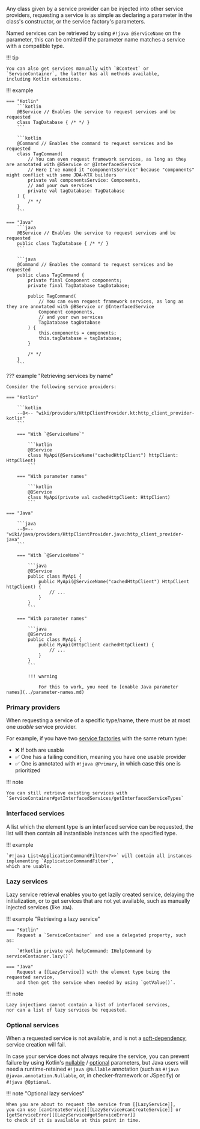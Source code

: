 Any class given by a service provider can be injected into other service providers, 
requesting a service is as simple as declaring a parameter in the class's constructor, 
or the service factory's parameters.

Named services can be retrieved by using `#!java @ServiceName` on the parameter,
this can be omitted if the parameter name matches a service with a compatible type.

!!! tip

    You can also get services manually with `BContext` or `ServiceContainer`, the latter has all methods available, 
    including Kotlin extensions.

!!! example              

    === "Kotlin"
        ```kotlin
        @BService // Enables the service to request services and be requested
        class TagDatabase { /* */ }
        ```

        ```kotlin
        @Command // Enables the command to request services and be requested
        class TagCommand(
            // You can even request framework services, as long as they are annotated with @BService or @InterfacedService
            // Here I've named it "componentsService" because "components" might conflict with some JDA-KTX builders
            private val componentsService: Components,
            // and your own services
            private val tagDatabase: TagDatabase
        ) {
            /* */
        }
        ```

    === "Java"
        ```java
        @BService // Enables the service to request services and be requested
        public class TagDatabase { /* */ }
        ```

        ```java
        @Command // Enables the command to request services and be requested
        public class TagCommand {
            private final Component components;
            private final TagDatabase tagDatabase;
            
            public TagCommand(
                // You can even request framework services, as long as they are annotated with @BService or @InterfacedService
                Component components,
                // and your own services
                TagDatabase tagDatabase
            ) {
                this.components = components;
                this.tagDatabase = tagDatabase;
            }

            /* */
        }
        ```  

??? example "Retrieving services by name"

    Consider the following service providers:

    === "Kotlin"
    
        ```kotlin
        --8<-- "wiki/providers/HttpClientProvider.kt:http_client_provider-kotlin"
        ```

        === "With `@ServiceName`"
        
            ```kotlin
            @BService
            class MyApi(@ServiceName("cachedHttpClient") httpClient: HttpClient)
            ```

        === "With parameter names"

            ```kotlin
            @BService
            class MyApi(private val cachedHttpClient: HttpClient)
            ```

    === "Java"

        ```java
        --8<-- "wiki/java/providers/HttpClientProvider.java:http_client_provider-java"
        ```

        === "With `@ServiceName`"
        
            ```java
            @BService
            public class MyApi {
                public MyApi(@ServiceName("cachedHttpClient") HttpClient httpClient) {
                    // ...
                }
            }
            ```

        === "With parameter names"

            ```java
            @BService
            public class MyApi {
                public MyApi(HttpClient cachedHttpClient) {
                    // ...
                }
            }
            ```

            !!! warning

                For this to work, you need to [enable Java parameter names](../parameter-names.md)

### Primary providers

When requesting a service of a specific type/name, there must be at most one *usable* service provider.

For example, if you have two [service factories](creating-services.md#service-factories) with the same return type:

- :x: If both are usable
- :white_check_mark: One has a failing condition, meaning you have one usable provider
- :white_check_mark: One is annotated with `#!java @Primary`, in which case this one is prioritized

!!! note

    You can still retrieve existing services with `ServiceContainer#getInterfacedServices/getInterfacedServiceTypes`

### Interfaced services
A list which the element type is an interfaced service can be requested,
the list will then contain all instantiable instances with the specified type.

!!! example

    `#!java List<ApplicationCommandFilter<?>>` will contain all instances implementing `ApplicationCommandFilter`, 
    which are usable.

### Lazy services
Lazy service retrieval enables you to get lazily created service, delaying the initialization,
or to get services that are not yet available, such as manually injected services (like `JDA`).

!!! example "Retrieving a lazy service"

    === "Kotlin"
        Request a `ServiceContainer` and use a delegated property, such as:

        `#!kotlin private val helpCommand: IHelpCommand by serviceContainer.lazy()`

    === "Java"
        Request a [[LazyService]] with the element type being the requested service, 
        and then get the service when needed by using `getValue()`.

!!! note

    Lazy injections cannot contain a list of interfaced services, 
    nor can a list of lazy services be requested.

### Optional services
When a requested service is not available, and is not a [soft-dependency](creating-services.md#dependencies), 
service creation will fail.

[null-safety]: https://kotlinlang.org/docs/null-safety.html
[default-arguments]: https://kotlinlang.org/docs/functions.html#default-arguments

In case your service does not always require the service,
you can prevent failure by using Kotlin's [nullable][null-safety] / [optional][default-arguments] parameters,
but Java users will need a runtime-retained `#!java @Nullable` annotation 
(such as `#!java @javax.annotation.Nullable`, or, in checker-framework or JSpecify) or `#!java @Optional`.

!!! note "Optional lazy services"

    When you are about to request the service from [[LazyService]],
    you can use [canCreateService][[LazyService#canCreateService]] or [getServiceError][[LazyService#getServiceError]]
    to check if it is available at this point in time.